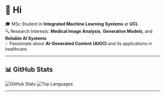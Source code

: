 # 👋 Hi

🎓 MSc Student in **Integrated Machine Learning Systems** at **UCL**  
🔍 Research Interests: **Medical Image Analysis**, **Generative Models**, and **Reliable AI Systems**  
💡 Passionate about **AI-Generated Content (AIGC)** and its applications in healthcare.  

---

## 📊 GitHub Stats
![GitHub Stats](https://github-readme-stats.vercel.app/api?username=yushiran&show_icons=true&theme=radical)
![Top Languages](https://github-readme-stats.vercel.app/api/top-langs/?username=yushiran&layout=compact&theme=radical)

---
